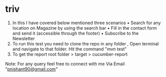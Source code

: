 # triv

1. In this I have covered below mentioned three scenarios 
    • Search for any location on Magazine by using the search bar
    • Fill in the contact form and send it (accessible through the footer)
    • Subscribe to the Newsletter
2. To run this test you need to clone the repo in any folder , Open terminal and navigate to that folder. Hit the command "mvn test"
3. To get the report root folder > target > cucumber-report 

Note: For any query feel free to connect with me Via Email "pnishant90@gmail.com"